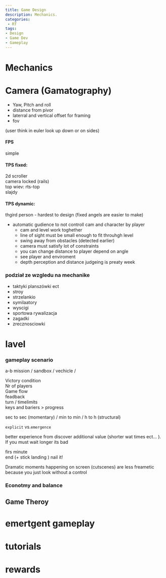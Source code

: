 ```yaml
---
title: Game Design
description: Mechanics.
categories:
 - RT
tags:
- Design
- Game Dev
- Gameplay
---
```


# Mechanics   

# Camera (Gamatography)

- Yaw, Pitch and roll
- distance from pivor
- laterral and vertical offset for framing
- fov

(user think in euler look up down or on sides)

####  FPS
simple

####  TPS fixed:
2d scroller   
camera locked  (rails)    
top wiev: rts-top   
slajdy   

####  TPS dynamic:
thgird person - hardest to design  (fixed angels are easier to make)
- automatic gudience to not controll cam and character by player
   - cam and level work toghether
   - line of sight must be small enough to fit throuhgh level
   - swing away from obstacles (detected earlier)
   - camera must satisfy lot of constraints
   - you can change distance to player depend on angle
   - see player and enviroment
   - depth perception and distance judgeing is preaty week



### podział ze wzgledu na mechanike
- taktyki planszówki ect
- stroy
- strzelankio
- symilaatory
- wyscigi
- sportowa rywalizacja
- zagadki
- zrecznosciowki


# lavel

### gameplay scenario
a-b mission / sandbox / vechicle /

Victory condition   
Nr of players  
Game flow   
feadback      
turn / timelimits   
keys and bariers > progress   

sec to sec (momentary) / min to min / h to h (structural)   

`explicit` vs.`emergence`



better experience from discover additional value (shorter wat times ect... ). If you must wait longer its bad   






firs minute     
end (+ stick landing ) nail it!    

Dramatic moments happening  on screen (cutscenes) are less freametic because you just look without a control

### Econotmy and balance

## Game Theroy

# emertgent gameplay
# tutorials
# rewards
